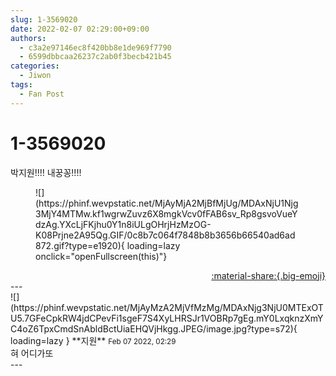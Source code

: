 ```yaml
---
slug: 1-3569020
date: 2022-02-07 02:29:00+09:00
authors:
  - c3a2e97146ec8f420bb8e1de969f7790
  - 6599dbbcaa26237c2ab0f3becb421b45
categories:
  - Jiwon
tags:
  - Fan Post
---
```


# 1-3569020

<div class="post-container" markdown="1">
<div class="content-container md-sidebar__scrollwrap" markdown="1">

박지원!!!! 내꿍꽁!!!!
<figure markdown="1">
![](https://phinf.wevpstatic.net/MjAyMjA2MjBfMjUg/MDAxNjU1Njg3MjY4MTMw.kf1wgrwZuvz6X8mgkVcv0fFAB6sv_Rp8gsvoVueYdzAg.YXcLjFKjhu0Y1n8iULgOHrjHzMzOG-K08Prjne2A95Qg.GIF/0c8b7c064f7848b8b3656b66540ad6ad872.gif?type=e1920){ loading=lazy onclick="openFullscreen(this)"}
</figure>


</div>
</div>

<div style="text-align: right;" markdown="1">
<a href="https://weverse.io/fromis9/fanpost/1-3569020" style="text-align: right;">:material-share:{.big-emoji}</a>
</div>
---

<div class="comments-container md-sidebar__scrollwrap" markdown="1">
<div class="comment" markdown="1">
<div class='id-container' markdown="1">
![](https://phinf.wevpstatic.net/MjAyMzA2MjVfMzMg/MDAxNjg3NjU0MTExOTU5.7GFeCpkRW4jdCPevFi1sgeF7S4XyLHRSJr1VOBRp7gEg.mY0LxqknzXmYC4oZ6TpxCmdSnAbldBctUiaEHQVjHkgg.JPEG/image.jpg?type=s72){ loading=lazy }
**<span class="artist">지원</span>** <small>Feb 07 2022, 02:29</small><br>
</div>
<div class='comment-body' markdown="1">
혀 어디가또
</div>
</div>
</div>
---
